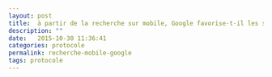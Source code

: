 ```yaml
---
layout: post
title:  à partir de la recherche sur mobile, Google favorise-t-il les sites mobiles
description: ""
date:   2015-10-30 11:36:41
categories: protocole
permalink: recherche-mobile-google
tags: protocole
---
```


